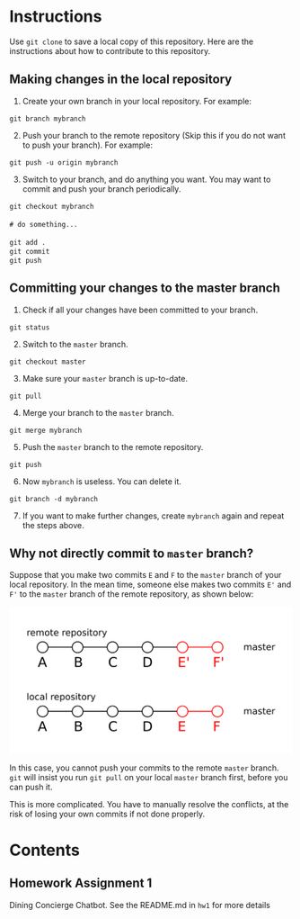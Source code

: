 # Instructions

Use `git clone` to save a local copy of this repository. Here are the instructions about how to contribute to this repository.

## Making changes in the local repository

1. Create your own branch in your local repository. For example:

```
git branch mybranch
```

2. Push your branch to the remote repository (Skip this if you do not want to push your branch). For example:

```
git push -u origin mybranch
```

3. Switch to your branch, and do anything you want. You may want to commit and push your branch periodically.

```
git checkout mybranch

# do something...

git add .
git commit
git push
```

## Committing your changes to the master branch

1. Check if all your changes have been committed to your branch.

```
git status
```

2. Switch to the `master` branch.

```
git checkout master
```
3. Make sure your `master` branch is up-to-date.

```
git pull
```

4. Merge your branch to the `master` branch.

```
git merge mybranch
```

5. Push the `master` branch to the remote repository.

```
git push
```

6. Now `mybranch` is useless. You can delete it.

```
git branch -d mybranch
```

7. If you want to make further changes, create `mybranch` again and repeat the steps above.

## Why not directly commit to `master` branch?

Suppose that you make two commits `E` and `F` to the `master` branch of your local repository. In the mean time, someone else makes two commits `E'` and `F'` to the `master` branch of the remote repository, as shown below:

![branch-graph](/github-instructions-1.png)

In this case, you cannot push your commits to the remote `master` branch. `git` will insist you run `git pull` on your local `master` branch first, before you can push it. 

This is more complicated. You have to manually resolve the conflicts, at the risk of losing your own commits if not done properly.

# Contents

## Homework Assignment 1
Dining Concierge Chatbot. See the README.md in `hw1` for more details

